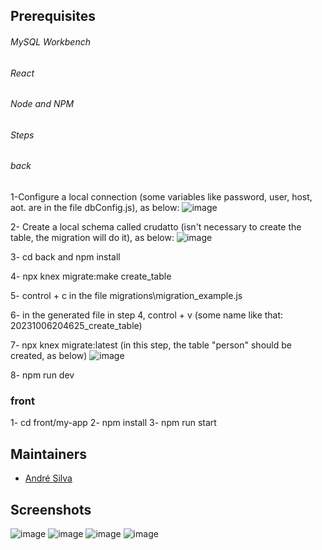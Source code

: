 ## Prerequisites

###### MySQL Workbench

###### React

###### Node and NPM

###### Steps

###### back

1-Configure a local connection (some variables like password, user, host, aot. are in the file dbConfig.js), as below: ![image](https://github.com/andreRochaDTI/CrudAgricultor/assets/126532430/2f5aa6be-c439-4554-a10e-13546c54e4db)

2- Create a local schema called crudatto (isn't necessary to create the table, the migration will do it), as below: ![image](https://github.com/andreRochaDTI/CrudAgricultor/assets/126532430/a4b120d3-18d7-4ed1-866d-7fa2dc5e9873)

3- cd back and npm install

4- npx knex migrate:make create_table

5- control + c in the file migrations\migration_example.js

6- in the generated file in step 4, control + v (some name like that: 20231006204625_create_table)

7- npx knex migrate:latest (in this step, the table "person" should be created, as below) ![image](https://github.com/andreRochaDTI/CrudAgricultor/assets/126532430/13811917-e3ad-4b3a-875e-6601db86215f)

8- npm run dev

### front 

1- cd front/my-app 
2- npm install
3- npm run start

## Maintainers

* [André Silva](https://github.com/andreRochaDTI)

## Screenshots

![image](https://github.com/andreRochaDTI/CrudAgricultor/assets/126532430/49a70f61-f6f3-4b89-b738-d9447d6238f2)
![image](https://github.com/andreRochaDTI/CrudAgricultor/assets/126532430/0d1a73be-8771-4915-9195-511b8f9debc7)
![image](https://github.com/andreRochaDTI/CrudAgricultor/assets/126532430/e8308c42-1a91-4f04-a362-45565579ee3c)
![image](https://github.com/andreRochaDTI/CrudAgricultor/assets/126532430/720c077f-9e3a-46c6-8658-406541120b76)


